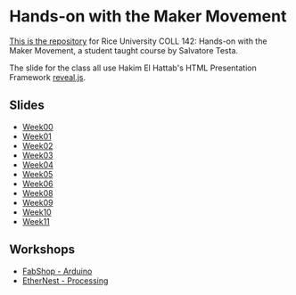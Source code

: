 Hands-on with the Maker Movement
=====

[This is the repository](https://github.com/SalvatoreT/howmm) for Rice University COLL 142: Hands-on with the Maker Movement, a student taught course by Salvatore Testa.

The slide for the class all use Hakim El Hattab's HTML Presentation Framework [reveal.js](https://github.com/hakimel/reveal.js).

Slides
-----
- [Week00](http://howtmm.com/week00/#/)
- [Week01](http://howtmm.com/week01/#/)
- [Week02](http://howtmm.com/week02/#/)
- [Week03](http://howtmm.com/week03/#/)
- [Week04](http://howtmm.com/week04/#/)
- [Week05](http://howtmm.com/week05/#/)
- [Week06](http://howtmm.com/week06/#/)
- [Week08](http://howtmm.com/week08/#/)
- [Week09](http://howtmm.com/week09/#/)
- [Week10](http://howtmm.com/week10/#/)
- [Week11](http://howtmm.com/week11/#/)

Workshops
-----
- [FabShop - Arduino](http://howtmm.com/fabshop/#/)
- [EtherNest - Processing](http://howtmm.com/ethernest/#/)